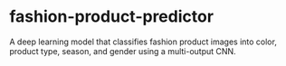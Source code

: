 # fashion-product-predictor
A deep learning model that classifies fashion product images into color, product type, season, and gender using a multi-output CNN.
